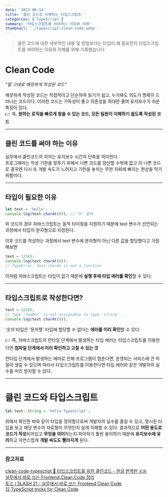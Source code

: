 ```yaml
---
date: '2023-06-14'
title: '클린 코드로 이해하는 타입스크립트'
categories: ['TypeScript']
summary: '타입스크립트를 써야하는 이유와 이해'
thumbnail: './typescript-clean-code.webp'
---
```


> 클린 코드에 대한 세부적인 내용 및 방법보다는 타입이 왜 필요한지 타입스크립트를 써야하는 이유와 이해를 위해 기록했습니다.

# Clean Code

_"말 그대로 깨끗하게 작성된 코드"_

깨끗하게 작성된 코드는 직접적이고 단순하여 읽기가 쉽고, 누가봐도 의도가 명확히 드러나는 코드이다. 이러한 코드는 가독성이 좋고 의존성을 최대한 줄여 유지보수가 쉬운 특징이 있다.  
👉 즉, **원하는 로직을 빠르게 찾을 수 있는 코드, 모든 팀원이 이해하기 쉽도록 작성된 코드**

---

## 클린 코드를 써야 하는 이유

실무에서 클린코드의 의의는 유지보수 시간의 단축을 의미한다.  
프로그래머는 작성 기한을 맞추기 위해서 나쁜 코드를 양산할 수밖에 없고 이 나쁜 코드로 결국엔 다시 또 개발 속도가 느려지고 기한을 놓치는 무한 지뢰에 빠지는 현상을 막기 위함이다.

---

## 타입이 필요한 이유

```js
let text = 'hello';
console.log(text.charAt(0)); // "h" 출력
```

위 코드의 경우 자바스크립트는 동적 타이핑을 지원하기 때문에 text 변수가 선언되는 과정에서 타입이 문자형으로 지정된다.

이후 코드를 작성하는 과정에서 text 변수에 문자형이 아닌 다른 값을 할당했다고 가정해보면

```js
text = 12345;
console.log(text.charAt(0));
// TypeError: text.charAt is not a function
```

이처럼 자바스크립트는 타입이 없기 때문에 **실행 후에 타입 에러를 확인**할 수 있다.

---

## 타입스크립트로 작성한다면?

```js
text = 12345;
// Type 'number' is not assignable to type 'string'.
console.log(text.charAt(0));
```

'숫자'타입은 '문자형' 타입에 할당할 수 없다는 **에러를 미리 확인**할 수 있다.

👉 즉, 자바스크립트의 런타임 단계에서 발생하는 타입 에러는 타입스크립트를 이용한다면 **컴파일 단계에서 미리 확인하고 고칠 수 있는 것**

런타임 단계에서 발생하는 에러로 인해 프로그램이 멈춘다면, 운영되는 서비스에 큰 차질이 생길 수 있으며 따라서 타입스크립트를 이용한다면 타입 에러와 같은 개발자의 실수를 미리 방지할 수 있다.

---

# 클린 코드와 타입스크립트

```js
let text: String = 'hello TypeScript';
```

위에서 확인한 바와 같이 타입을 정의함으로써 개발자의 실수를 줄일 수 있고, 명시된 타입을 보고 해당 변수의 자료형이 무엇인지 쉽게 이해할 수 있다.
결과적으로 **어떤 용도로 코드가 작성**되어있고 **무엇을 의미**하는지 파악하기 훨씬 용이하기 때문에 **유지보수에 유리**하고 자연스럽게 **개발 속도도 빨라지게** 된다.

---

### 참고자료

[clean-code-typescript 🚿 타입스크립트를 위한 클린코드 - 한글 번역판 🇰🇷
](https://738.github.io/clean-code-typescript/)  
[실무에서 바로 쓰는 Frontend Clean Code 정리](https://velog.io/@heelieben/%EC%8B%A4%EB%AC%B4%EC%97%90%EC%84%9C-%EB%B0%94%EB%A1%9C-%EC%93%B0%EB%8A%94-Frontend-Clean-Code-%EC%A0%95%EB%A6%AC)  
[토스ㅣSLASH 21 - 실무에서 바로 쓰는 Frontend Clean Code](https://youtu.be/edWbHp_k_9Y)  
[12 TypeScript tricks for Clean Code](https://medium.com/@mvsg/12-typescript-tricks-for-clean-code-b23651dd0430)
